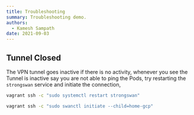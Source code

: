 ```yaml
---
title: Troubleshooting
summary: Troubleshooting demo.
authors:
  - Kamesh Sampath
date: 2021-09-03
---
```


## Tunnel Closed

The VPN tunnel goes inactive if there is no activity, whenever you see the Tunnel is inactive say you are not able to ping the Pods, try restarting the `strongswan` service and initiate the connection,

```bash
vagrant ssh -c "sudo systemctl restart strongswan"
```

```bash
vagrant ssh -c "sudo swanctl initiate --child=home-gcp"
```
